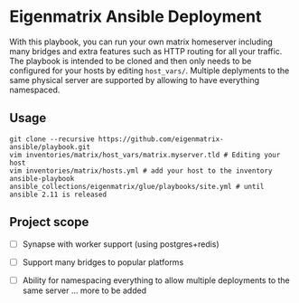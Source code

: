 # Eigenmatrix Ansible Deployment

With this playbook, you can run your own matrix homeserver including many bridges and extra features such as HTTP routing for all your traffic. The playbook is intended to be cloned and then only needs to be configured for your hosts by editing `host_vars/`. Multiple deplyments to the same physical server are supported by allowing to have everything namespaced.

## Usage

```
git clone --recursive https://github.com/eigenmatrix-ansible/playbook.git
vim inventories/matrix/host_vars/matrix.myserver.tld # Editing your host
vim inventories/matrix/hosts.yml # add your host to the inventory
ansible-playbook ansible_collections/eigenmatrix/glue/playbooks/site.yml # until ansible 2.11 is released
```

## Project scope

- [ ] Synapse with worker support (using postgres+redis)
- [ ] Support many bridges to popular platforms
- [ ] Ability for namespacing everything to allow multiple deployments to the same server
... more to be added

